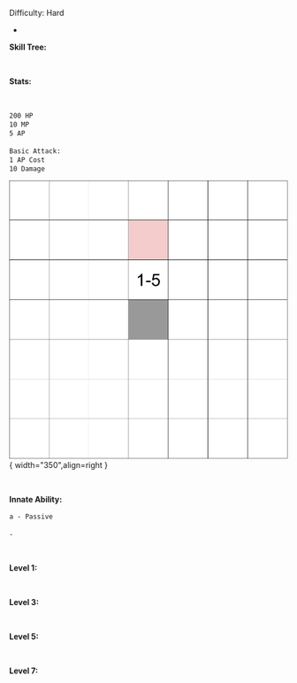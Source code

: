 
Difficulty: Hard

- 

**Skill Tree:**

<br>

**Stats:**

<br>

<div class="grid" markdown>

```
200 HP
10 MP
5 AP

Basic Attack:
1 AP Cost
10 Damage
```

![Single5.png](/rangeImages/Single5.png){ width="350",align=right }
</div>

<br>

**Innate Ability:**

```
a - Passive

-
```

<br>

**Level 1:**

<br>

**Level 3:**

<br>

**Level 5:**

<br>

**Level 7:**

<br>
